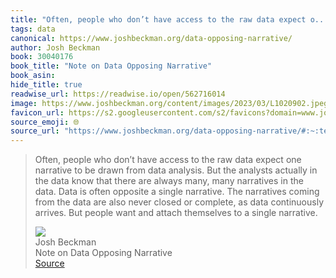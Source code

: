 ```yaml
---
title: "Often, people who don’t have access to the raw data expect o..."
tags: data
canonical: https://www.joshbeckman.org/data-opposing-narrative/
author: Josh Beckman
book: 30040176
book_title: "Note on Data Opposing Narrative"
book_asin: 
hide_title: true
readwise_url: https://readwise.io/open/562716014
image: https://www.joshbeckman.org/content/images/2023/03/L1020902.jpeg
favicon_url: https://s2.googleusercontent.com/s2/favicons?domain=www.joshbeckman.org
source_emoji: 🌐
source_url: "https://www.joshbeckman.org/data-opposing-narrative/#:~:text=Often%2C%20people%20who,a%20single%20narrative."
---
```


> Often, people who don’t have access to the raw data expect one narrative to be drawn from data analysis. But the analysts actually in the data know that there are always many, many narratives in the data. Data is often opposite a single narrative. The narratives coming from the data are also never closed or complete, as data continuously arrives. But people want and attach themselves to a single narrative.
> <div class="quoteback-footer"><div class="quoteback-avatar"><img class="mini-favicon" src="https://s2.googleusercontent.com/s2/favicons?domain=www.joshbeckman.org"></div><div class="quoteback-metadata"><div class="metadata-inner"><span style="display:none">FROM:</span><div aria-label="Josh Beckman" class="quoteback-author"> Josh Beckman</div><div aria-label="Note on Data Opposing Narrative" class="quoteback-title"> Note on Data Opposing Narrative</div></div></div><div class="quoteback-backlink"><a target="_blank" aria-label="go to the full text of this quotation" rel="noopener" href="https://www.joshbeckman.org/data-opposing-narrative/#:~:text=Often%2C%20people%20who,a%20single%20narrative." class="quoteback-arrow"> Source</a></div></div>
